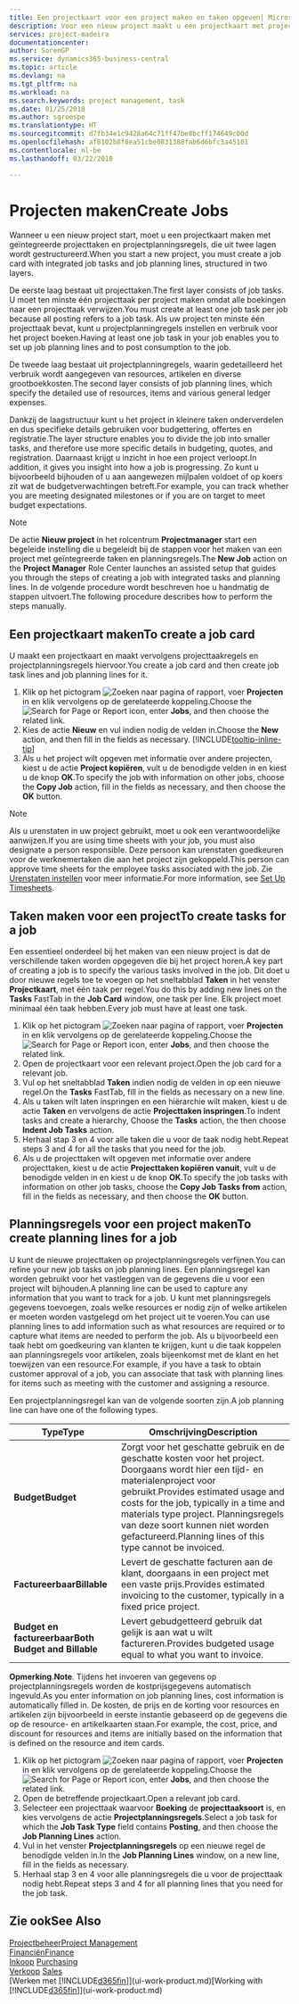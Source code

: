 ```yaml
---
title: Een projectkaart voor een project maken en taken opgeven| Microsoft Docs'
description: Voor een nieuw project maakt u een projectkaart met projecttaken en planningsregels om u te helpen voortgang en budgetten te beheren.
services: project-madeira
documentationcenter: 
author: SorenGP
ms.service: dynamics365-business-central
ms.topic: article
ms.devlang: na
ms.tgt_pltfrm: na
ms.workload: na
ms.search.keywords: project management, task
ms.date: 01/25/2018
ms.author: sgroespe
ms.translationtype: HT
ms.sourcegitcommit: d7fb34e1c9428a64c71ff47be8bcff174649c00d
ms.openlocfilehash: af8102b8f8ea51cbe0831388fab6d6bfc3a45101
ms.contentlocale: nl-be
ms.lasthandoff: 03/22/2018

---
```

# <a name="create-jobs"></a><span data-ttu-id="ae802-103">Projecten maken</span><span class="sxs-lookup"><span data-stu-id="ae802-103">Create Jobs</span></span>
<span data-ttu-id="ae802-104">Wanneer u een nieuw project start, moet u een projectkaart maken met geïntegreerde projecttaken en projectplanningsregels, die uit twee lagen wordt gestructureerd.</span><span class="sxs-lookup"><span data-stu-id="ae802-104">When you start a new project, you must create a job card with integrated job tasks and job planning lines, structured in two layers.</span></span>  

<span data-ttu-id="ae802-105">De eerste laag bestaat uit projecttaken.</span><span class="sxs-lookup"><span data-stu-id="ae802-105">The first layer consists of job tasks.</span></span> <span data-ttu-id="ae802-106">U moet ten minste één projecttaak per project maken omdat alle boekingen naar een projecttaak verwijzen.</span><span class="sxs-lookup"><span data-stu-id="ae802-106">You must create at least one job task per job because all posting refers to a job task.</span></span> <span data-ttu-id="ae802-107">Als uw project ten minste één projecttaak bevat, kunt u projectplanningregels instellen en verbruik voor het project boeken.</span><span class="sxs-lookup"><span data-stu-id="ae802-107">Having at least one job task in your job enables you to set up job planning lines and to post consumption to the job.</span></span>

<span data-ttu-id="ae802-108">De tweede laag bestaat uit projectplanningregels, waarin gedetailleerd het verbruik wordt aangegeven van resources, artikelen en diverse grootboekkosten.</span><span class="sxs-lookup"><span data-stu-id="ae802-108">The second layer consists of job planning lines, which specify the detailed use of resources, items and various general ledger expenses.</span></span>

<span data-ttu-id="ae802-109">Dankzij de laagstructuur kunt u het project in kleinere taken onderverdelen en dus specifieke details gebruiken voor budgettering, offertes en registratie.</span><span class="sxs-lookup"><span data-stu-id="ae802-109">The layer structure enables you to divide the job into smaller tasks, and therefore use more specific details in budgeting, quotes, and registration.</span></span> <span data-ttu-id="ae802-110">Daarnaast krijgt u inzicht in hoe een project verloopt.</span><span class="sxs-lookup"><span data-stu-id="ae802-110">In addition, it gives you insight into how a job is progressing.</span></span> <span data-ttu-id="ae802-111">Zo kunt u bijvoorbeeld bijhouden of u aan aangewezen mijlpalen voldoet of op koers zit wat de budgetverwachtingen betreft.</span><span class="sxs-lookup"><span data-stu-id="ae802-111">For example, you can track whether you are meeting designated milestones or if you are on target to meet budget expectations.</span></span>

> [!NOTE]  
>   <span data-ttu-id="ae802-112">De actie **Nieuw project** in het rolcentrum **Projectmanager** start een begeleide instelling die u begeleidt bij de stappen voor het maken van een project met geïntegreerde taken en planningsregels.</span><span class="sxs-lookup"><span data-stu-id="ae802-112">The **New Job** action on the **Project Manager** Role Center launches an assisted setup that guides you through the steps of creating a job with integrated tasks and planning lines.</span></span> <span data-ttu-id="ae802-113">In de volgende procedure wordt beschreven hoe u handmatig de stappen uitvoert.</span><span class="sxs-lookup"><span data-stu-id="ae802-113">The following procedure describes how to perform the steps manually.</span></span>

## <a name="to-create-a-job-card"></a><span data-ttu-id="ae802-114">Een projectkaart maken</span><span class="sxs-lookup"><span data-stu-id="ae802-114">To create a job card</span></span>
<span data-ttu-id="ae802-115">U maakt een projectkaart en maakt vervolgens projecttaakregels en projectplanningsregels hiervoor.</span><span class="sxs-lookup"><span data-stu-id="ae802-115">You create a job card and then create job task lines and job planning lines for it.</span></span>

1. <span data-ttu-id="ae802-116">Klik op het pictogram ![Zoeken naar pagina of rapport](media/ui-search/search_small.png "pictogram Zoeken naar pagina of rapport"), voer **Projecten** in en klik vervolgens op de gerelateerde koppeling.</span><span class="sxs-lookup"><span data-stu-id="ae802-116">Choose the ![Search for Page or Report](media/ui-search/search_small.png "Search for Page or Report icon") icon, enter **Jobs**, and then choose the related link.</span></span>  
2. <span data-ttu-id="ae802-117">Kies de actie **Nieuw** en vul indien nodig de velden in.</span><span class="sxs-lookup"><span data-stu-id="ae802-117">Choose the **New** action, and then fill in the fields as necessary.</span></span> [!INCLUDE[tooltip-inline-tip](includes/tooltip-inline-tip_md.md)]
3. <span data-ttu-id="ae802-118">Als u het project wilt opgeven met informatie over andere projecten, kiest u de actie **Project kopiëren**, vult u de benodigde velden in en kiest u de knop **OK**.</span><span class="sxs-lookup"><span data-stu-id="ae802-118">To specify the job with information on other jobs, choose the **Copy Job** action, fill in the fields as necessary, and then choose the **OK** button.</span></span>

> [!NOTE]  
>   <span data-ttu-id="ae802-119">Als u urenstaten in uw project gebruikt, moet u ook een verantwoordelijke aanwijzen.</span><span class="sxs-lookup"><span data-stu-id="ae802-119">If you are using time sheets with your job, you must also designate a person responsible.</span></span> <span data-ttu-id="ae802-120">Deze persoon kan urenstaten goedkeuren voor de werknemertaken die aan het project zijn gekoppeld.</span><span class="sxs-lookup"><span data-stu-id="ae802-120">This person can approve time sheets for the employee tasks associated with the job.</span></span> <span data-ttu-id="ae802-121">Zie [Urenstaten instellen](projects-how-setup-time-sheets.md) voor meer informatie.</span><span class="sxs-lookup"><span data-stu-id="ae802-121">For more information, see [Set Up Timesheets](projects-how-setup-time-sheets.md).</span></span>

## <a name="to-create-tasks-for-a-job"></a><span data-ttu-id="ae802-122">Taken maken voor een project</span><span class="sxs-lookup"><span data-stu-id="ae802-122">To create tasks for a job</span></span>
<span data-ttu-id="ae802-123">Een essentieel onderdeel bij het maken van een nieuw project is dat de verschillende taken worden opgegeven die bij het project horen.</span><span class="sxs-lookup"><span data-stu-id="ae802-123">A key part of creating a job is to specify the various tasks involved in the job.</span></span> <span data-ttu-id="ae802-124">Dit doet u door nieuwe regels toe te voegen op het sneltabblad **Taken** in het venster **Projectkaart**, met één taak per regel.</span><span class="sxs-lookup"><span data-stu-id="ae802-124">You do this by adding new lines on the **Tasks** FastTab in the **Job Card** window, one task per line.</span></span> <span data-ttu-id="ae802-125">Elk project moet minimaal één taak hebben.</span><span class="sxs-lookup"><span data-stu-id="ae802-125">Every job must have at least one task.</span></span>

1. <span data-ttu-id="ae802-126">Klik op het pictogram ![Zoeken naar pagina of rapport](media/ui-search/search_small.png "pictogram Zoeken naar pagina of rapport"), voer **Projecten** in en klik vervolgens op de gerelateerde koppeling.</span><span class="sxs-lookup"><span data-stu-id="ae802-126">Choose the ![Search for Page or Report](media/ui-search/search_small.png "Search for Page or Report icon") icon, enter **Jobs**, and then choose the related link.</span></span>
2. <span data-ttu-id="ae802-127">Open de projectkaart voor een relevant project.</span><span class="sxs-lookup"><span data-stu-id="ae802-127">Open the job card for a relevant job.</span></span>
3. <span data-ttu-id="ae802-128">Vul op het sneltabblad **Taken** indien nodig de velden in op een nieuwe regel.</span><span class="sxs-lookup"><span data-stu-id="ae802-128">On the **Tasks** FastTab, fill in the fields as necessary on a new line.</span></span>
4. <span data-ttu-id="ae802-129">Als u taken wilt laten inspringen en een hiërarchie wilt maken, kiest u de actie **Taken** en vervolgens de actie **Projecttaken inspringen**.</span><span class="sxs-lookup"><span data-stu-id="ae802-129">To indent tasks and create a hierarchy, Choose the **Tasks** action, the then choose **Indent Job Tasks** action.</span></span>
5. <span data-ttu-id="ae802-130">Herhaal stap 3 en 4 voor alle taken die u voor de taak nodig hebt.</span><span class="sxs-lookup"><span data-stu-id="ae802-130">Repeat steps 3 and 4 for all the tasks that you need for the job.</span></span>
6. <span data-ttu-id="ae802-131">Als u de projecttaken wilt opgeven met informatie over andere projecttaken, kiest u de actie **Projecttaken kopiëren vanuit**, vult u de benodigde velden in en kiest u de knop **OK**.</span><span class="sxs-lookup"><span data-stu-id="ae802-131">To specify the job tasks with information on other job tasks, choose the **Copy Job Tasks from** action, fill in the fields as necessary, and then choose the **OK** button.</span></span>

## <a name="to-create-planning-lines-for-a-job"></a><span data-ttu-id="ae802-132">Planningsregels voor een project maken</span><span class="sxs-lookup"><span data-stu-id="ae802-132">To create planning lines for a job</span></span>
<span data-ttu-id="ae802-133">U kunt de nieuwe projecttaken op projectplanningsregels verfijnen.</span><span class="sxs-lookup"><span data-stu-id="ae802-133">You can refine your new job tasks on job planning lines.</span></span> <span data-ttu-id="ae802-134">Een planningsregel kan worden gebruikt voor het vastleggen van de gegevens die u voor een project wilt bijhouden.</span><span class="sxs-lookup"><span data-stu-id="ae802-134">A planning line can be used to capture any information that you want to track for a job.</span></span> <span data-ttu-id="ae802-135">U kunt met planningsregels gegevens toevoegen, zoals welke resources er nodig zijn of welke artikelen er moeten worden vastgelegd om het project uit te voeren.</span><span class="sxs-lookup"><span data-stu-id="ae802-135">You can use planning lines to add information such as what resources are required or to capture what items are needed to perform the job.</span></span> <span data-ttu-id="ae802-136">Als u bijvoorbeeld een taak hebt om goedkeuring van klanten te krijgen, kunt u die taak koppelen aan planningsregels voor artikelen, zoals bijeenkomst met de klant en het toewijzen van een resource.</span><span class="sxs-lookup"><span data-stu-id="ae802-136">For example, if you have a task to obtain customer approval of a job, you can associate that task with planning lines for items such as meeting with the customer and assigning a resource.</span></span>  

<span data-ttu-id="ae802-137">Een projectplanningsregel kan van de volgende soorten zijn.</span><span class="sxs-lookup"><span data-stu-id="ae802-137">A job planning line can have one of the following types.</span></span>  

| <span data-ttu-id="ae802-138">Type</span><span class="sxs-lookup"><span data-stu-id="ae802-138">Type</span></span> | <span data-ttu-id="ae802-139">Omschrijving</span><span class="sxs-lookup"><span data-stu-id="ae802-139">Description</span></span> |
| --- | --- |
| <span data-ttu-id="ae802-140">**Budget**</span><span class="sxs-lookup"><span data-stu-id="ae802-140">**Budget**</span></span> |<span data-ttu-id="ae802-141">Zorgt voor het geschatte gebruik en de geschatte kosten voor het project. Doorgaans wordt hier een tijd- en materialenproject voor gebruikt.</span><span class="sxs-lookup"><span data-stu-id="ae802-141">Provides estimated usage and costs for the job, typically in a time and materials type project.</span></span> <span data-ttu-id="ae802-142">Planningsregels van deze soort kunnen niet worden gefactureerd.</span><span class="sxs-lookup"><span data-stu-id="ae802-142">Planning lines of this type cannot be invoiced.</span></span> |
| <span data-ttu-id="ae802-143">**Factureerbaar**</span><span class="sxs-lookup"><span data-stu-id="ae802-143">**Billable**</span></span> |<span data-ttu-id="ae802-144">Levert de geschatte facturen aan de klant, doorgaans in een project met een vaste prijs.</span><span class="sxs-lookup"><span data-stu-id="ae802-144">Provides estimated invoicing to the customer, typically in a fixed price project.</span></span> |
| <span data-ttu-id="ae802-145">**Budget en factureerbaar**</span><span class="sxs-lookup"><span data-stu-id="ae802-145">**Both Budget and Billable**</span></span> |<span data-ttu-id="ae802-146">Levert gebudgetteerd gebruik dat gelijk is aan wat u wilt factureren.</span><span class="sxs-lookup"><span data-stu-id="ae802-146">Provides budgeted usage equal to what you want to invoice.</span></span> |

<span data-ttu-id="ae802-147">**Opmerking**.</span><span class="sxs-lookup"><span data-stu-id="ae802-147">**Note**.</span></span> <span data-ttu-id="ae802-148">Tijdens het invoeren van gegevens op projectplanningsregels worden de kostprijsgegevens automatisch ingevuld.</span><span class="sxs-lookup"><span data-stu-id="ae802-148">As you enter information on job planning lines, cost information is automatically filled in.</span></span> <span data-ttu-id="ae802-149">De kosten, de prijs en de korting voor resources en artikelen zijn bijvoorbeeld in eerste instantie gebaseerd op de gegevens die op de resource- en artikelkaarten staan.</span><span class="sxs-lookup"><span data-stu-id="ae802-149">For example, the cost, price, and discount for resources and items are initially based on the information that is defined on the resource and item cards.</span></span>

1. <span data-ttu-id="ae802-150">Klik op het pictogram ![Zoeken naar pagina of rapport](media/ui-search/search_small.png "pictogram Zoeken naar pagina of rapport"), voer **Projecten** in en klik vervolgens op de gerelateerde koppeling.</span><span class="sxs-lookup"><span data-stu-id="ae802-150">Choose the ![Search for Page or Report](media/ui-search/search_small.png "Search for Page or Report icon") icon, enter **Jobs**, and then choose the related link.</span></span>
2. <span data-ttu-id="ae802-151">Open de betreffende projectkaart.</span><span class="sxs-lookup"><span data-stu-id="ae802-151">Open a relevant job card.</span></span>
3. <span data-ttu-id="ae802-152">Selecteer een projecttaak waarvoor **Boeking** de **projecttaaksoort** is, en kies vervolgens de actie **Projectplanningsregels**.</span><span class="sxs-lookup"><span data-stu-id="ae802-152">Select a job task for which the **Job Task Type** field contains **Posting**, and then choose the **Job Planning Lines** action.</span></span>  
4. <span data-ttu-id="ae802-153">Vul in het venster **Projectplanningsregels** op een nieuwe regel de benodigde velden in.</span><span class="sxs-lookup"><span data-stu-id="ae802-153">In the **Job Planning Lines** window, on a new line, fill in the fields as necessary.</span></span>
5. <span data-ttu-id="ae802-154">Herhaal stap 3 en 4 voor alle planningsregels die u voor de projecttaak nodig hebt.</span><span class="sxs-lookup"><span data-stu-id="ae802-154">Repeat steps 3 and 4 for all planning lines that you need for the job task.</span></span>

## <a name="see-also"></a><span data-ttu-id="ae802-155">Zie ook</span><span class="sxs-lookup"><span data-stu-id="ae802-155">See Also</span></span>
[<span data-ttu-id="ae802-156">Projectbeheer</span><span class="sxs-lookup"><span data-stu-id="ae802-156">Project Management</span></span>](projects-manage-projects.md)  
[<span data-ttu-id="ae802-157">Financiën</span><span class="sxs-lookup"><span data-stu-id="ae802-157">Finance</span></span>](finance.md)  
<span data-ttu-id="ae802-158">[Inkoop](purchasing-manage-purchasing.md)       </span><span class="sxs-lookup"><span data-stu-id="ae802-158">[Purchasing](purchasing-manage-purchasing.md)       </span></span>  
<span data-ttu-id="ae802-159">[Verkoop](sales-manage-sales.md)    </span><span class="sxs-lookup"><span data-stu-id="ae802-159">[Sales](sales-manage-sales.md)    </span></span>  
<span data-ttu-id="ae802-160">[Werken met [!INCLUDE[d365fin](includes/d365fin_md.md)]](ui-work-product.md)</span><span class="sxs-lookup"><span data-stu-id="ae802-160">[Working with [!INCLUDE[d365fin](includes/d365fin_md.md)]](ui-work-product.md)</span></span>  

